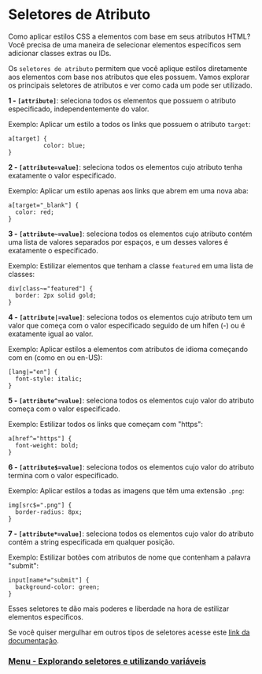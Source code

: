 # Seletores de Atributo

Como aplicar estilos CSS a elementos com base em seus atributos HTML? Você precisa de uma maneira de selecionar elementos específicos sem adicionar classes extras ou IDs.

Os `seletores de atributo` permitem que você aplique estilos diretamente aos elementos com base nos atributos que eles possuem. Vamos explorar os principais seletores de atributos e ver como cada um pode ser utilizado.

**1 - `[attribute]`**: seleciona todos os elementos que possuem o atributo especificado, independentemente do valor.

Exemplo: Aplicar um estilo a todos os links que possuem o atributo `target`:

```
a[target] {
          color: blue;
}
```

**2 - `[attribute=value]`**: seleciona todos os elementos cujo atributo tenha exatamente o valor especificado.

Exemplo: Aplicar um estilo apenas aos links que abrem em uma nova aba:

```
a[target="_blank"] {
  color: red;
}
```

**3 - `[attribute~=value]`**: seleciona todos os elementos cujo atributo contém uma lista de valores separados por espaços, e um desses valores é exatamente o especificado.

Exemplo: Estilizar elementos que tenham a classe `featured` em uma lista de classes:

```
div[class~="featured"] {
  border: 2px solid gold;
}
```

**4 - `[attribute|=value]`**: seleciona todos os elementos cujo atributo tem um valor que começa com o valor especificado seguido de um hífen (-) ou é exatamente igual ao valor.

Exemplo: Aplicar estilos a elementos com atributos de idioma começando com en (como en ou en-US):

```
[lang|="en"] {
  font-style: italic;
}
```

**5 - `[attribute^=value]`**: seleciona todos os elementos cujo valor do atributo começa com o valor especificado.

Exemplo: Estilizar todos os links que começam com "https":

```
a[href^="https"] {
  font-weight: bold;
}
```

**6 - `[attribute$=value]`**: seleciona todos os elementos cujo valor do atributo termina com o valor especificado.

Exemplo: Aplicar estilos a todas as imagens que têm uma extensão `.png`:

```
img[src$=".png"] {
  border-radius: 8px;
}
```

**7 - `[attribute*=value]`**: seleciona todos os elementos cujo valor do atributo contém a string especificada em qualquer posição.

Exemplo: Estilizar botões com atributos de nome que contenham a palavra "submit":

```
input[name*="submit"] {
  background-color: green;
}
```

Esses seletores te dão mais poderes e liberdade na hora de estilizar elementos específicos.

Se você quiser mergulhar em outros tipos de seletores acesse este [link da documentação](https://www.w3schools.com/cssref/css_selectors.php#gsc.tab=0&gsc.q=user-valid).

### [Menu - Explorando seletores e utilizando variáveis](./menu.md)
